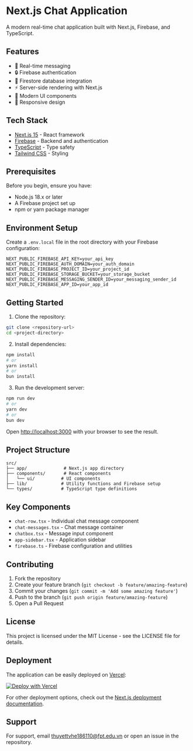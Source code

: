 # Next.js Chat Application

A modern real-time chat application built with Next.js, Firebase, and TypeScript.

## Features

-   💬 Real-time messaging
-   🔒 Firebase authentication
-   💾 Firestore database integration
-   ⚡ Server-side rendering with Next.js
-   🎨 Modern UI components
-   📱 Responsive design

## Tech Stack

-   [Next.js 15](https://nextjs.org/) - React framework
-   [Firebase](https://firebase.google.com/) - Backend and authentication
-   [TypeScript](https://www.typescriptlang.org/) - Type safety
-   [Tailwind CSS](https://tailwindcss.com/) - Styling

## Prerequisites

Before you begin, ensure you have:

-   Node.js 18.x or later
-   A Firebase project set up
-   npm or yarn package manager

## Environment Setup

Create a `.env.local` file in the root directory with your Firebase configuration:

```env
NEXT_PUBLIC_FIREBASE_API_KEY=your_api_key
NEXT_PUBLIC_FIREBASE_AUTH_DOMAIN=your_auth_domain
NEXT_PUBLIC_FIREBASE_PROJECT_ID=your_project_id
NEXT_PUBLIC_FIREBASE_STORAGE_BUCKET=your_storage_bucket
NEXT_PUBLIC_FIREBASE_MESSAGING_SENDER_ID=your_messaging_sender_id
NEXT_PUBLIC_FIREBASE_APP_ID=your_app_id
```

## Getting Started

1. Clone the repository:

```bash
git clone <repository-url>
cd <project-directory>
```

2. Install dependencies:

```bash
npm install
# or
yarn install
# or
bun install
```

3. Run the development server:

```bash
npm run dev
# or
yarn dev
# or
bun dev
```

Open [http://localhost:3000](http://localhost:3000) with your browser to see the result.

## Project Structure

```
src/
├── app/              # Next.js app directory
├── components/       # React components
│   └── ui/          # UI components
├── lib/             # Utility functions and Firebase setup
└── types/           # TypeScript type definitions
```

## Key Components

-   `chat-row.tsx` - Individual chat message component
-   `chat-messages.tsx` - Chat message container
-   `chatbox.tsx` - Message input component
-   `app-sidebar.tsx` - Application sidebar
-   `firebase.ts` - Firebase configuration and utilities

## Contributing

1. Fork the repository
2. Create your feature branch (`git checkout -b feature/amazing-feature`)
3. Commit your changes (`git commit -m 'Add some amazing feature'`)
4. Push to the branch (`git push origin feature/amazing-feature`)
5. Open a Pull Request

## License

This project is licensed under the MIT License - see the LICENSE file for details.

## Deployment

The application can be easily deployed on [Vercel](https://vercel.com):

[![Deploy with Vercel](https://vercel.com/button)](https://vercel.com/new/clone?repository-url=https://github.com/yourusername/your-repo-name)

For other deployment options, check out the [Next.js deployment documentation](https://nextjs.org/docs/app/building-your-application/deploying).

## Support

For support, email thuyettvhe186110@fpt.edu.vn or open an issue in the repository.

